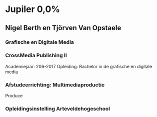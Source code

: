 # Jupiler 0,0%

## Nigel Berth en Tjörven Van Opstaele


### Grafische en Digitale Media

### CrossMedia Publishing II
Academiejaar: 206-2017
Opleiding: Bachelor in de grafische en digitale media


### Afstudeerrichting: Multimediaproductie

Produce

### Opleidingsinstelling Arteveldehogeschool
